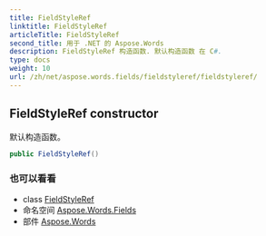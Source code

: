 ```yaml
---
title: FieldStyleRef
linktitle: FieldStyleRef
articleTitle: FieldStyleRef
second_title: 用于 .NET 的 Aspose.Words
description: FieldStyleRef 构造函数. 默认构造函数 在 C#.
type: docs
weight: 10
url: /zh/net/aspose.words.fields/fieldstyleref/fieldstyleref/
---
```

## FieldStyleRef constructor

默认构造函数。

```csharp
public FieldStyleRef()
```

### 也可以看看

* class [FieldStyleRef](../)
* 命名空间 [Aspose.Words.Fields](../../../aspose.words.fields/)
* 部件 [Aspose.Words](../../../)
